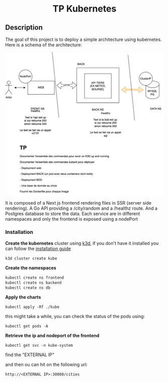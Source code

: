 <div align="center">
<h1>TP Kubernetes</h1>
</div>

## Description

The goal of this project is to deploy a simple architecture using kubernetes. Here is a schema of the architecture:

![schema](./readme-asset/do3.png)

It is composed of a Next js frontend rendering files in SSR (server side rendering). A Go API providing a /city/random and a /healthz route. And a Postgres database to store the data.
Each service are in different namespaces and only the frontend is exposed using a nodePort

### Installation

**Create the kubernetes** cluster using [k3d](https://k3d.io/v5.5.1/), if you don't have it installed you can follow the [installation guide](https://k3d.io/v5.5.1/#installation)

```
k3d cluster create kube
```

**Create the namespaces**

```
kubectl create ns frontend
kubectl create ns backend
kubectl create ns db
```

**Apply the charts**

```
kubectl apply -Rf ./kube
```

this might take a while, you can check the status of the pods using:

```
kubectl get pods -A
```

**Retrieve the ip and nodeport of the frontend**

```
kubectl get svc -n kube-system
```

find the "EXTERNAL IP"

and then ou can hit on the following url:

```
http://<EXTERNAL IP>:30080/cities
```
